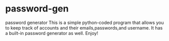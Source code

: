 # password-gen
password generator
This is a simple python-coded program that allows you to keep track of accounts and their emails,passwords,and username. 
It has a built-in password generator as well.
Enjoy!
